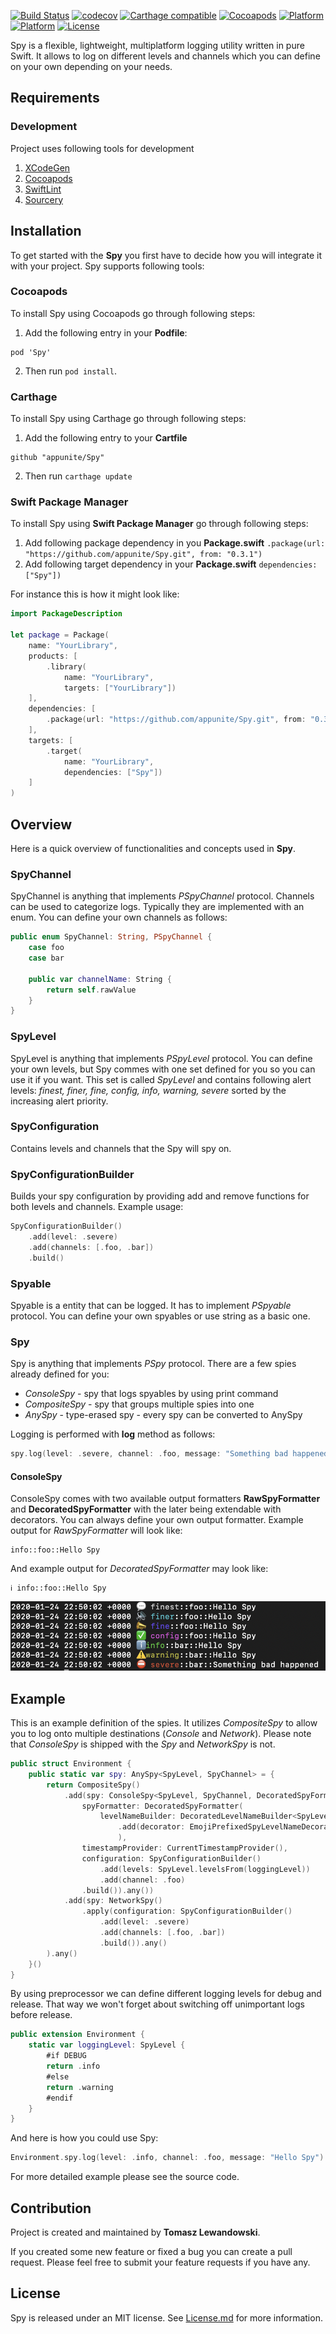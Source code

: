 [![Build Status](https://travis-ci.org/appunite/Spy.svg?branch=master)](https://travis-ci.org/appunite/Spy)
[![codecov](https://codecov.io/gh/appunite/Spy/branch/master/graph/badge.svg)](https://codecov.io/gh/appunite/Spy)
[![Carthage compatible](https://img.shields.io/badge/Carthage-Compatible-brightgreen.svg?style=flat)](https://github.com/Carthage/Carthage)
[![Cocoapods](https://img.shields.io/cocoapods/v/Spy.svg?style=flat)](https://cocoapods.org/pods/Spy)
[![Platform](https://img.shields.io/cocoapods/p/Spy.svg?style=flat)](https://cocoapods.org/pods/Spy)
[![Platform](https://img.shields.io/badge/Platform-linux-brightgreen.svg)](#)
[![License](https://img.shields.io/cocoapods/l/Spy.svg?style=flat)](https://cocoapods.org/pods/Spy)


Spy is a flexible, lightweight, multiplatform logging utility written in pure Swift. It allows to log on different levels and channels which you can define on your own depending on your needs.

## Requirements

### Development
Project uses following tools for development
1. [XCodeGen](https://github.com/yonaskolb/XcodeGen)
2. [Cocoapods](https://cocoapods.org)
3. [SwiftLint](https://github.com/realm/SwiftLint)
4. [Sourcery](https://github.com/krzysztofzablocki/Sourcery)

## Installation

To get started with the **Spy** you first have to decide how you will integrate it with your project. Spy supports following tools:

### Cocoapods

To install Spy using Cocoapods go through following steps:

1. Add the following entry in your **Podfile**:
```
pod 'Spy'
```
2. Then run `pod install`.


### Carthage

To install Spy using Carthage go through following steps:

1. Add the following entry to your **Cartfile**

```
github "appunite/Spy"
```

2. Then run ```carthage update```

### Swift Package Manager

To install Spy using **Swift Package Manager** go through following steps:

1. Add following package dependency in you **Package.swift** ``` .package(url: "https://github.com/appunite/Spy.git", from: "0.3.1") ```
2. Add following target dependency in your **Package.swift** ``` dependencies: ["Spy"]) ```

For instance this is how it might look like:
```swift
import PackageDescription

let package = Package(
    name: "YourLibrary",
    products: [
        .library(
            name: "YourLibrary",
            targets: ["YourLibrary"])
    ],
    dependencies: [
        .package(url: "https://github.com/appunite/Spy.git", from: "0.3.1")
    ],
    targets: [
        .target(
            name: "YourLibrary",
            dependencies: ["Spy"])
    ]
)
```

## Overview

Here is a quick overview of functionalities and concepts used in **Spy**.

### SpyChannel

SpyChannel is anything that implements *PSpyChannel* protocol. Channels can be used to categorize logs. Typically they are implemented with an enum. You can define your own channels as follows:
```swift
public enum SpyChannel: String, PSpyChannel {
    case foo
    case bar
    
    public var channelName: String {
        return self.rawValue
    }
}
```

### SpyLevel
SpyLevel is anything that implements *PSpyLevel* protocol. You can define your own levels, but Spy commes with one set defined for you so you can use it if you want. This set is called *SpyLevel* and contains following alert levels: *finest, finer, fine, config, info, warning, severe* sorted by the increasing alert priority.

### SpyConfiguration
Contains levels and channels that the Spy will spy on.

### SpyConfigurationBuilder
Builds your spy configuration by providing add and remove functions for both levels and channels.
Example usage:
```swift
SpyConfigurationBuilder()
    .add(level: .severe)
    .add(channels: [.foo, .bar])
    .build()
```

### Spyable
Spyable is a entity that can be logged. It has to implement *PSpyable* protocol. You can define your own spyables or use string as a basic one.

### Spy
Spy is anything that implements *PSpy* protocol. There are a few spies already defined for you:
- *ConsoleSpy* - spy that logs spyables by using print command
- *CompositeSpy* - spy that groups multiple spies into one
- *AnySpy* - type-erased spy - every spy can be converted to AnySpy

Logging is performed with **log** method as follows:
```swift
spy.log(level: .severe, channel: .foo, message: "Something bad happened")
```

#### ConsoleSpy
ConsoleSpy comes with two available output formatters **RawSpyFormatter** and **DecoratedSpyFormatter** with the later being extendable with decorators. You can always define your own output formatter.
Example output for *RawSpyFormatter* will look like:
```
info::foo::Hello Spy
```
And example output for *DecoratedSpyFormatter* may look like:
```
ℹ️ info::foo::Hello Spy
```
<p align="center">
  <img src="resources/log.png" alt="Log example"/>
</p>

## Example
This is an example definition of the spies.
It utilizes *CompositeSpy* to allow you to log onto multiple destinations (*Console* and *Network*). Please note that *ConsoleSpy* is shipped with the *Spy* and *NetworkSpy* is not.
```swift
public struct Environment {
    public static var spy: AnySpy<SpyLevel, SpyChannel> = {
        return CompositeSpy()
            .add(spy: ConsoleSpy<SpyLevel, SpyChannel, DecoratedSpyFormatter>(
                spyFormatter: DecoratedSpyFormatter(
                    levelNameBuilder: DecoratedLevelNameBuilder<SpyLevel>()
                        .add(decorator: EmojiPrefixedSpyLevelNameDecorator().any())
                        ),
                timestampProvider: CurrentTimestampProvider(),
                configuration: SpyConfigurationBuilder()
                    .add(levels: SpyLevel.levelsFrom(loggingLevel))
                    .add(channel: .foo)
                .build()).any())
            .add(spy: NetworkSpy()
                .apply(configuration: SpyConfigurationBuilder()
                    .add(level: .severe)
                    .add(channels: [.foo, .bar])
                    .build()).any()
        ).any()
    }()
}
```
By using preprocessor we can define different logging levels for debug and release. That way we won't forget about switching off unimportant logs before release.
```swift    
public extension Environment {
	static var loggingLevel: SpyLevel {
        #if DEBUG
        return .info
        #else
        return .warning
        #endif
    }
}
```

And here is how you could use Spy:
```swift
Environment.spy.log(level: .info, channel: .foo, message: "Hello Spy")
```

For more detailed example please see the source code.

## Contribution

Project is created and maintained by **Tomasz Lewandowski**.

If you created some new feature or fixed a bug you can create a pull request. Please feel free to submit your feature requests if you have any.

## License

Spy is released under an MIT license. See [License.md](LICENSE.md) for more information.
